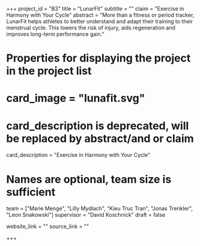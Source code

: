 +++
project_id = "B3"
title = "LunarFit"
subtitle = ""
claim = "Exercise in Harmony with Your Cycle"
abstract = "More than a fitness or period tracker, LunarFit helps athletes to better understand and adapt their training to their menstrual cycle. This lowers the risk of injury, aids regeneration and improves long-term performance gain."

# Properties for displaying the project in the project list
# card_image = "lunafit.svg"

# card_description is deprecated, will be replaced by abstract/and or claim
card_description = "Exercise in Harmony with Your Cycle" 

# Names are optional, team size is sufficient
team = ["Marie Menge", "Lilly Mydlach", "Kieu Truc Tran", "Jonas Trenkler", "Leon Snakowski"]
supervisor = "David Koschnick"
draft = false

website_link = ""
source_link = ""

+++
